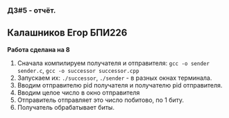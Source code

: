 ### ДЗ#5 - отчёт.
## Калашников Егор БПИ226
**Работа сделана на 8**
1) Сначала компилируем получателя и отправителя: `gcc -o sender sender.c`, `gcc -o successor successor.cpp`
2) Запускаем их: `./successor`, `./sender` - в разных окнах терминала.
3) Вводим отправителю pid получателя и получателю pid отправителя.
4) Вводим целое число в окно отправителя
5) Отправитель отправляет это число побитово, по 1 биту.
6) Получатель обрабатывает биты.
